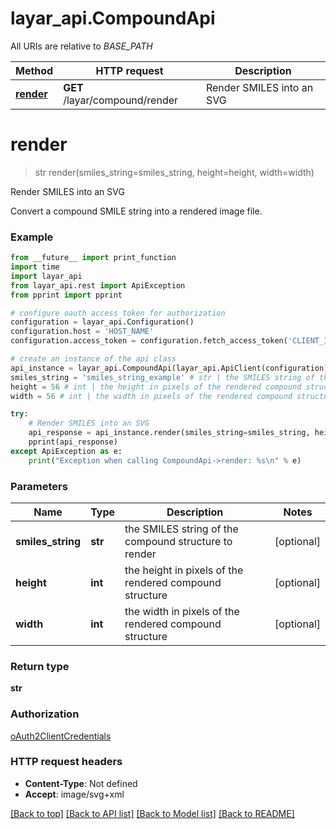 # layar_api.CompoundApi

All URIs are relative to *BASE_PATH*

Method | HTTP request | Description
------------- | ------------- | -------------
[**render**](CompoundApi.md#render) | **GET** /layar/compound/render | Render SMILES into an SVG

# **render**
> str render(smiles_string=smiles_string, height=height, width=width)

Render SMILES into an SVG

Convert a compound SMILE string into a rendered image file.

### Example
```python
from __future__ import print_function
import time
import layar_api
from layar_api.rest import ApiException
from pprint import pprint

# configure oauth access token for authorization
configuration = layar_api.Configuration()
configuration.host = 'HOST_NAME'
configuration.access_token = configuration.fetch_access_token('CLIENT_ID', 'CLIENT_SECRET')

# create an instance of the api class
api_instance = layar_api.CompoundApi(layar_api.ApiClient(configuration))
smiles_string = 'smiles_string_example' # str | the SMILES string of the compound structure to render (optional)
height = 56 # int | the height in pixels of the rendered compound structure (optional)
width = 56 # int | the width in pixels of the rendered compound structure (optional)

try:
    # Render SMILES into an SVG
    api_response = api_instance.render(smiles_string=smiles_string, height=height, width=width)
    pprint(api_response)
except ApiException as e:
    print("Exception when calling CompoundApi->render: %s\n" % e)
```

### Parameters

Name | Type | Description  | Notes
------------- | ------------- | ------------- | -------------
 **smiles_string** | **str**| the SMILES string of the compound structure to render | [optional] 
 **height** | **int**| the height in pixels of the rendered compound structure | [optional] 
 **width** | **int**| the width in pixels of the rendered compound structure | [optional] 

### Return type

**str**

### Authorization

[oAuth2ClientCredentials](../README.md#oAuth2ClientCredentials)

### HTTP request headers

 - **Content-Type**: Not defined
 - **Accept**: image/svg+xml

[[Back to top]](#) [[Back to API list]](../README.md#documentation-for-api-endpoints) [[Back to Model list]](../README.md#documentation-for-models) [[Back to README]](../README.md)

